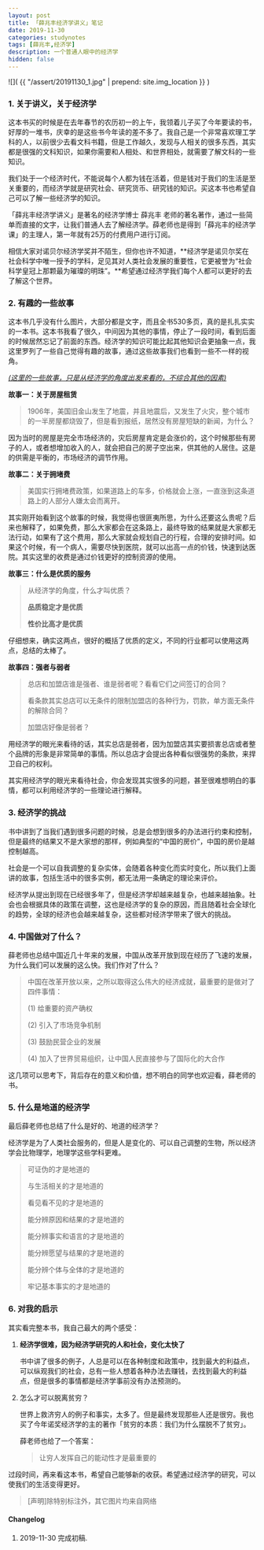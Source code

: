 ```yaml
---
layout: post
title: 「薛兆丰经济学讲义」笔记
date: 2019-11-30
categories: studynotes
tags: [薛兆丰,经济学]
description: 一个普通人眼中的经济学
hidden: false
---
```


![](  {{ "/assert/20191130_1.jpg" | prepend: site.img_location }}  )

### 1. 关于讲义，关于经济学

这本书买的时候是在去年春节的农历初一的上午，我领着儿子买了今年要读的书，好厚的一堆书，庆幸的是这些书今年读的差不多了。我自己是一个非常喜欢理工学科的人，以前很少去看文科书籍，但是工作越久，发现与人相关的很多东西，其实都是很强的文科知识，如果你需要和人相处、和世界相处，就需要了解文科的一些知识。

我们处于一个经济时代，不能说每个人都为钱在活着，但是钱对于我们的生活是至关重要的，而经济学就是研究社会、研究货币、研究钱的知识。买这本书也希望自己可以了解一些经济学的知识。

「薛兆丰经济学讲义」是著名的经济学博士 薛兆丰 老师的著名著作，通过一些简单而直接的文字，让我们普通人去了解经济学。薛老师也是得到「薛兆丰的经济学课」的主理人，第一年就有25万的付费用户进行订阅。

相信大家对诺贝尔经济学奖并不陌生，但你也许不知道，**经济学是诺贝尔奖在社会科学中唯一授予的学科，足见其对人类社会发展的重要性，它更被誉为“社会科学皇冠上那颗最为璀璨的明珠”。**希望通过经济学我们每个人都可以更好的去了解这个世界。

### 2. 有趣的一些故事

这本书几乎没有什么图片，大部分都是文字，而且全书530多页，真的是扎扎实实的一本书。这本书我看了很久，中间因为其他的事情，停止了一段时间，看到后面的时候居然忘记了前面的东西。经济学的知识可能比起其他知识会更抽象一点，我这里罗列了一些自己觉得有趣的故事，通过这些故事我们也看到一些不一样的视角。

*<u>(这里的一些故事，只是从经济学的角度出发来看的，不综合其他的因素)</u>*

**故事一：关于房屋租赁**

> 1906年，美国旧金山发生了地震，并且地震后，又发生了火灾，整个城市的一半房屋都烧毁了，但是看到报纸，居然没有房屋短缺的新闻，为什么？

因为当时的房屋是完全市场经济的，灾后房屋肯定是会涨价的，这个时候那些有房子的人，或者想增加收入的人，就会把自己的房子空出来，供其他的人居住。这是的供需是平衡的，市场经济的调节作用。

**故事二：关于拥堵费**

> 美国实行拥堵费政策，如果道路上的车多，价格就会上涨，一直涨到这条道路上的人部分人嫌太会而离开。

其实刚开始看到这个故事的时候，我觉得也很匪夷所思，为什么还要这么贵呢？后来也解释了，如果免费，那么大家都会在这条路上，最终导致的结果就是大家都无法行动，如果有了这个费用，那么大家就会规划自己的行程，合理的安排时间。如果这个时候，有一个病人，需要尽快到医院，就可以出高一点的价钱，快速到达医院。其实这里的收费是通过价钱更好的控制资源的使用。

**故事三：什么是优质的服务**

> 从经济学的角度，什么才叫优质？
>
> **品质稳定才是优质**
>
> **性价比高才是优质**

仔细想来，确实这两点，很好的概括了优质的定义，不同的行业都可以使用这两点，总结的太棒了。

**故事四：强者与弱者**

>  总店和加盟店谁是强者、谁是弱者呢？看看它们之间签订的合同？
>
> 看条款其实总店可以无条件的限制加盟店的各种行为，罚款，单方面无条件的解除合同？
>
> 加盟店好像是弱者？

用经济学的眼光来看待的话，其实总店是弱者，因为加盟店其实要损害总店或者整个品牌的形象是非常简单的事情。所以总店才会提出各种看似很强势的条款，来捍卫自己的权利。

其实用经济学的眼光来看待社会，你会发现其实很多的问题，甚至很难想明白的事情，都可以利用经济学的一些理论进行解释。

### 3. 经济学的挑战

书中讲到了当我们遇到很多问题的时候，总是会想到很多的办法进行约束和控制，但是最终的结果又不是大家想的那样，例如典型的“中国的房价”，中国的房价是越控制越高。

社会是一个可以自我调整的复杂实体，会随着各种变化而实时变化，所以我们上面讲的故事，包括生活中的很多实例，都无法用一条确定的理论来评价。

经济学从提出到现在已经很多年了，但是经济学却越来越复杂，也越来越抽象。社会也会根据具体的政策在调整，这也是经济学的复杂的原因，而且随着社会全球化的趋势，全球的经济也会越来越复杂，这些都对经济学带来了很大的挑战。

### 4. 中国做对了什么？

薛老师也总结中国近几十年来的发展，中国从改革开放到现在经历了飞速的发展，为什么我们可以发展的这么快。我们作对了什么？

> 中国在改革开放以来，之所以取得这么伟大的经济成就，最重要的是做对了四件事情：
>
> (1) 给重要的资产确权
>
> (2) 引入了市场竞争机制
>
> (3) 鼓励民营企业的发展
>
> (4) 加入了世界贸易组织，让中国人民直接参与了国际化的大合作

这几项可以思考下，背后存在的意义和价值，想不明白的同学也欢迎看，薛老师的书。

### 5. 什么是地道的经济学

最后薛老师也总结了什么是好的、地道的经济学？

经济学是为了人类社会服务的，但是人是变化的、可以自己调整的生物，所以经济学会比物理学，地理学这些学科更难。

> 可证伪的才是地道的
>
> 与生活相关的才是地道的
>
> 看见看不见的才是地道的
>
> 能分辨原因和结果的才是地道的
>
> 能分辨事实和语言的才是地道的
>
> 能分辨愿望与结果的才是地道的
>
> 能分辨个体与全体的才是地道的
>
> 牢记基本事实的才是地道的

### 6. 对我的启示 

其实看完整本书，我自己最大的两个感受：

1. **经济学很难，因为经济学研究的人和社会，变化太快了**

   书中讲了很多的例子，人总是可以在各种制度和政策中，找到最大的利益点，可以纵观我们的社会，总有一些人想着各种办法去赚钱，去找到最大的利益点，但是很多的事情都是经济学事前没有办法预测的。

2. 怎么才可以脱离贫穷？

   世界上救济穷人的例子和事实，太多了。但是最终发现那些人还是很穷。我也买了今年诺奖经济学的主的著作「贫穷的本质：我们为什么摆脱不了贫穷」。

   薛老师也给了一个答案：

   > 让穷人发挥自己的能动性才是最重要的

过段时间，再来看这本书，希望自己能够新的收获。希望通过经济学的研究，可以使我们的生活变得更好。




> [声明]除特别标注外，其它图片均来自网络

#### Changelog
1. 2019-11-30  完成初稿.
